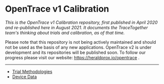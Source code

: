 # OpenTrace v1 Calibration

*This is the OpenTrace v1 Calibration repository, first published in April 2020 and re-published here in August 2021. It documents the TraceTogether team's thinking about trials and calibration, as of that time.*

Please note that this repository is not being actively maintained and should not be used as the basis of any new applications. OpenTrace v2 is under development and its repositories will be published soon. To follow our progress please visit our website: https://heraldprox.io/opentrace .

----

- [Trial Methodologies](Trial%20Methodologies.md)
- [Device Data](Device%20Data.csv)